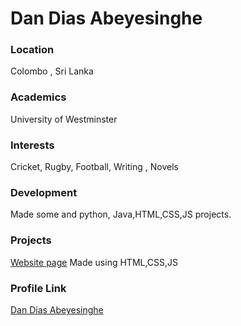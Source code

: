 # Dan Dias Abeyesinghe

### Location

Colombo , Sri Lanka

### Academics

University of Westminster

### Interests

Cricket, Rugby, Football, Writing , Novels

### Development

Made some and python, Java,HTML,CSS,JS projects.

### Projects
[Website page](https://github.com/DanDias00/Website-Quiz-Page) Made using HTML,CSS,JS

### Profile Link

[Dan Dias Abeyesinghe](https://github.com/DanDias00)
